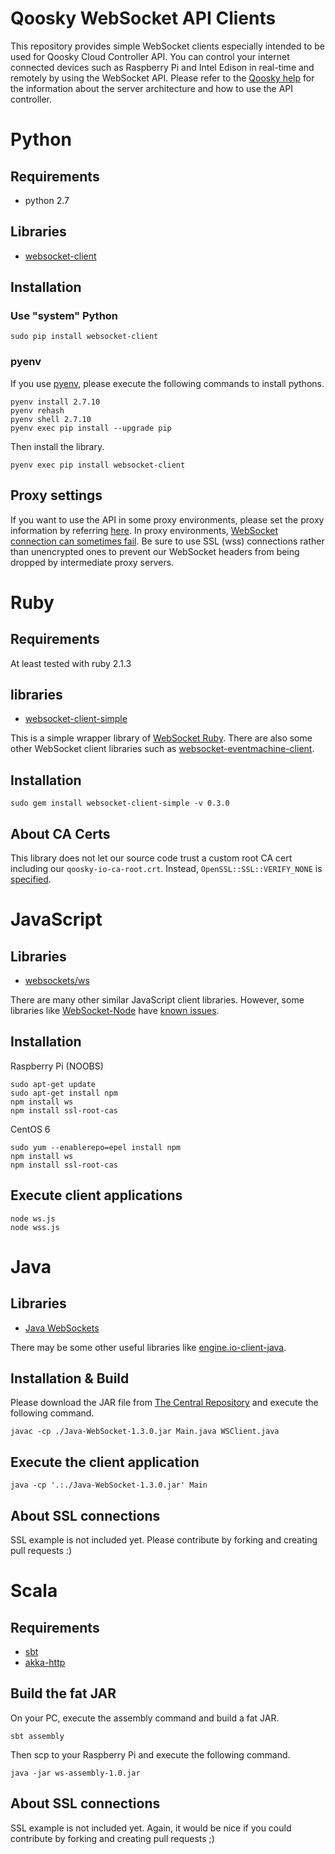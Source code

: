 Qoosky WebSocket API Clients
==================
This repository provides simple WebSocket clients especially intended to be used for Qoosky Cloud Controller API.  You can control your internet connected devices such as Raspberry Pi and Intel Edison in real-time and remotely by using the WebSocket API.  Please refer to the [Qoosky help](https://www.qoosky.io/help) for the information about the server architecture and how to use the API controller.


Python
==================

## Requirements

- python 2.7

## Libraries

- [websocket-client](https://github.com/liris/websocket-client)

## Installation

### Use "system" Python

	sudo pip install websocket-client

### pyenv

If you use [pyenv](https://www.qoosky.io/techs/0cf33bd9ac), please execute the following commands to install pythons.

	pyenv install 2.7.10
	pyenv rehash
	pyenv shell 2.7.10
	pyenv exec pip install --upgrade pip

Then install the library.

	pyenv exec pip install websocket-client

## Proxy settings

If you want to use the API in some proxy environments, please set the proxy information by referring [here](https://github.com/liris/websocket-client#http-proxy).  In proxy environments, [WebSocket connection can sometimes fail](https://en.wikipedia.org/wiki/WebSocket#Proxy_traversal).  Be sure to use SSL (wss) connections rather than unencrypted ones to prevent our WebSocket headers from being dropped by intermediate proxy servers.


Ruby
==================

## Requirements

At least tested with ruby 2.1.3

## libraries

- [websocket-client-simple](https://github.com/shokai/websocket-client-simple)

This is a simple wrapper library of [WebSocket Ruby](https://github.com/imanel/websocket-ruby).  There are also some other WebSocket client libraries such as [websocket-eventmachine-client](https://github.com/imanel/websocket-eventmachine-client).

## Installation

	sudo gem install websocket-client-simple -v 0.3.0

## About CA Certs

This library does not let our source code trust a custom root CA cert including our `qoosky-io-ca-root.crt`.  Instead, `OpenSSL::SSL::VERIFY_NONE` is [specified](https://github.com/shokai/websocket-client-simple/blob/master/lib/websocket-client-simple/client.rb#L25).


JavaScript
==================

## Libraries

- [websockets/ws](https://github.com/websockets/ws)

There are many other similar JavaScript client libraries.  However, some libraries like [WebSocket-Node](https://github.com/theturtle32/WebSocket-Node) have [known issues](https://github.com/theturtle32/WebSocket-Node/issues/92).

## Installation

Raspberry Pi (NOOBS)

	sudo apt-get update
	sudo apt-get install npm
	npm install ws
	npm install ssl-root-cas

CentOS 6

	sudo yum --enablerepo=epel install npm
	npm install ws
	npm install ssl-root-cas

## Execute client applications

	node ws.js
	node wss.js


Java
==================

## Libraries

- [Java WebSockets](https://github.com/TooTallNate/Java-WebSocket)

There may be some other useful libraries like [engine.io-client-java](https://github.com/socketio/engine.io-client-java).

## Installation & Build

Please download the JAR file from [The Central Repository](http://search.maven.org/#search|ga|1|a%3A%22Java-WebSocket%22) and execute the following command.

	javac -cp ./Java-WebSocket-1.3.0.jar Main.java WSClient.java

## Execute the client application

	java -cp '.:./Java-WebSocket-1.3.0.jar' Main

## About SSL connections

SSL example is not included yet. Please contribute by forking and creating pull requests :)


Scala
==================

## Requirements

- [sbt](https://www.qoosky.io/techs/1ec18db8bc)
- [akka-http](https://www.qoosky.io/techs/a98142497c#%E3%82%AF%E3%83%A9%E3%82%A4%E3%82%A2%E3%83%B3%E3%83%88%E3%82%B5%E3%82%A4%E3%83%89)

## Build the fat JAR

On your PC, execute the assembly command and build a fat JAR.

	sbt assembly

Then scp to your Raspberry Pi and execute the following command.

	java -jar ws-assembly-1.0.jar

## About SSL connections

SSL example is not included yet. Again, it would be nice if you could contribute by forking and creating pull requests ;)
